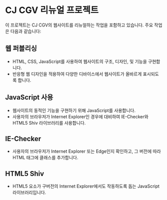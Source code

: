 # CJ CGV 리뉴얼 프로젝트

이 프로젝트는 CJ CGV의 웹사이트를 리뉴얼하는 작업을 포함하고 있습니다. 주요 작업은 다음과 같습니다:

## 웹 퍼블리싱

- HTML, CSS, JavaScript를 사용하여 웹사이트의 구조, 디자인, 및 기능을 구현합니다.
- 반응형 웹 디자인을 적용하여 다양한 디바이스에서 웹사이트가 올바르게 표시되도록 합니다.

## JavaScript 사용

- 웹사이트의 동적인 기능을 구현하기 위해 JavaScript를 사용합니다.
- 사용자의 브라우저가 Internet Explorer인 경우에 대비하여 IE-Checker와 HTML5 Shiv 라이브러리를 사용합니다.

## IE-Checker

- 사용자의 브라우저가 Internet Explorer 또는 Edge인지 확인하고, 그 버전에 따라 HTML 태그에 클래스를 추가합니다.

## HTML5 Shiv

- HTML5 요소가 구버전의 Internet Explorer에서도 작동하도록 돕는 JavaScript 라이브러리입니다.

